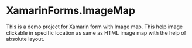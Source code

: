 # XamarinForms.ImageMap

This is a demo project for Xamarin form with Image map. This help image clickable in specific location as same as HTML image map with the help of absolute layout.

